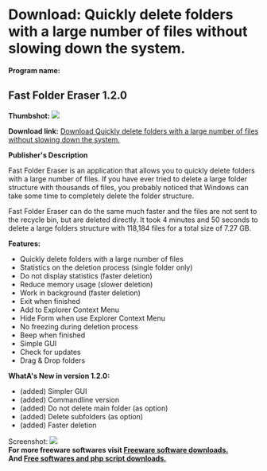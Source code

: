 # Download: Quickly delete folders with a large number of files without slowing down the system.

**Program name:**

## Fast Folder Eraser 1.2.0

  
**Thumbshot:** ![](http://www.freewarefiles.com/screenshot/nvt_fferaser_md.jpg)   
  
**Download link:** [Download Quickly delete folders with a large number of files without slowing down the system.](http://freesoftwares.boysofts.com/Fast-Folder-Eraser_program_57032.html)  
  


**Publisher's Description**  
  


Fast Folder Eraser is an application that allows you to quickly delete folders with a large number of files. If you have ever tried to delete a large folder structure with thousands of files, you probably noticed that Windows can take some time to completely delete the folder structure. 

Fast Folder Eraser can do the same much faster and the files are not sent to the recycle bin, but are deleted directly. It took 4 minutes and 50 seconds to delete a large folders structure with 118,184 files for a total size of 7.27 GB.

**Features:**

  * Quickly delete folders with a large number of files 
  * Statistics on the deletion process (single folder only) 
  * Do not display statistics (faster deletion) 
  * Reduce memory usage (slower deletion) 
  * Work in background (faster deletion) 
  * Exit when finished 
  * Add to Explorer Context Menu 
  * Hide Form when use Explorer Context Menu 
  * No freezing during deletion process 
  * Beep when finished 
  * Simple GUI 
  * Check for updates 
  * Drag & Drop folders 

**WhatA's New in version 1.2.0:**

  * (added) Simpler GUI 
  * (added) Commandline version 
  * (added) Do not delete main folder (as option) 
  * (added) Delete subfolders (as option) 
  * (added) Faster deletion 

  
  
Screenshot: ![](http://www.freewarefiles.com/screenshot/nvt_fferaser.jpg)   
**For more freeware softwares visit [Freeware software downloads.](http://freesoftwares.boysofts.com/)**   
**And [Free softwares and php script downloads.](http://www.boysofts.com/)**
